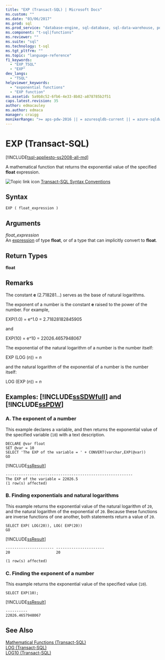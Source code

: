 ```yaml
---
title: "EXP (Transact-SQL) | Microsoft Docs"
ms.custom: ""
ms.date: "03/06/2017"
ms.prod: sql
ms.prod_service: "database-engine, sql-database, sql-data-warehouse, pdw"
ms.component: "t-sql|functions"
ms.reviewer: ""
ms.suite: "sql"
ms.technology: t-sql
ms.tgt_pltfrm: ""
ms.topic: "language-reference"
f1_keywords: 
  - "EXP_TSQL"
  - "EXP"
dev_langs: 
  - "TSQL"
helpviewer_keywords: 
  - "exponential functions"
  - "EXP function"
ms.assetid: 5a9b8c52-6fb6-4e33-8b02-a878785b2f51
caps.latest.revision: 35
author: edmacauley
ms.author: edmaca
manager: craigg
monikerRange: ">= aps-pdw-2016 || = azuresqldb-current || = azure-sqldw-latest || >= sql-server-2016 || = sqlallproducts-allversions"
---
```

# EXP (Transact-SQL)
[!INCLUDE[tsql-appliesto-ss2008-all-md](../../includes/tsql-appliesto-ss2008-all-md.md)]

A mathematical function that returns the exponential value of the specified **float** expression.  
  
 ![Topic link icon](../../database-engine/configure-windows/media/topic-link.gif "Topic link icon") [Transact-SQL Syntax Conventions](../../t-sql/language-elements/transact-sql-syntax-conventions-transact-sql.md)  
  
## Syntax  
  
```  
EXP ( float_expression )  
```  
  
## Arguments  
 *float_expression*  
An [expression](../../t-sql/language-elements/expressions-transact-sql.md) of type **float**, or of a type that can implicitly convert to **float**.  
  
## Return Types  
**float**  
  
## Remarks  
The constant **e** (2.718281…) serves as the base of natural logarithms.  
  
The exponent of a number is the constant **e** raised to the power of the number. For example,

EXP(1.0) = e^1.0 = 2.71828182845905  

and  

EXP(10) = e^10 = 22026.4657948067  
  
The exponential of the natural logarithm of a number is the number itself:  
  
EXP (LOG (*n*)) = *n*  
  
and the natural logarithm of the exponential of a number is the number itself:  

LOG (EXP (*n*)) = *n*  
  
## Examples: [!INCLUDE[ssSDWfull](../../includes/sssdwfull-md.md)] and [!INCLUDE[ssPDW](../../includes/sspdw-md.md)]  
  
### A. The exponent of a number  
This example declares a variable, and then returns the exponential value of the specified variable (`10`) with a text description.  
  
```  
DECLARE @var float  
SET @var = 10  
SELECT 'The EXP of the variable = ' + CONVERT(varchar,EXP(@var))  
GO  
```  
  
 [!INCLUDE[ssResult](../../includes/ssresult-md.md)]  
  
```  
----------------------------------------------------------  
The EXP of the variable = 22026.5  
(1 row(s) affected)  
```  
  
### B. Finding exponentials and natural logarithms  
This example returns the exponential value of the natural logarithm of `20`, and the natural logarithm of the exponential of `20`. Because these functions are inverse functions of one another, both statements return a value of `20`.  
  
```  
SELECT EXP( LOG(20)), LOG( EXP(20))  
GO  
```  
  
 [!INCLUDE[ssResult](../../includes/ssresult-md.md)]  
  
```  
---------------------- ----------------------  
20                     20  
  
(1 row(s) affected)  
```  
  
### C. Finding the exponent of a number  
This example returns the exponential value of the specified value (`10`).  
  
```  
SELECT EXP(10);  
```  
  
 [!INCLUDE[ssResult](../../includes/ssresult-md.md)]  
  
```  
----------  
22026.4657948067  
```  
  
## See Also  
 [Mathematical Functions &#40;Transact-SQL&#41;](../../t-sql/functions/mathematical-functions-transact-sql.md)   
 [LOG &#40;Transact-SQL&#41;](../../t-sql/functions/log-transact-sql.md)   
 [LOG10 &#40;Transact-SQL&#41;](../../t-sql/functions/log10-transact-sql.md)  
  
  

